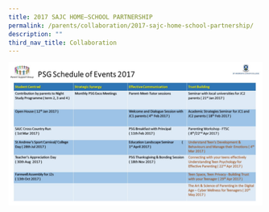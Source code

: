 ```yaml
---
title: 2017 SAJC HOME–SCHOOL PARTNERSHIP
permalink: /parents/collaboration/2017-sajc-home-school-partnership/
description: ""
third_nav_title: Collaboration
---
```

<img src="/images/2017.jpg">